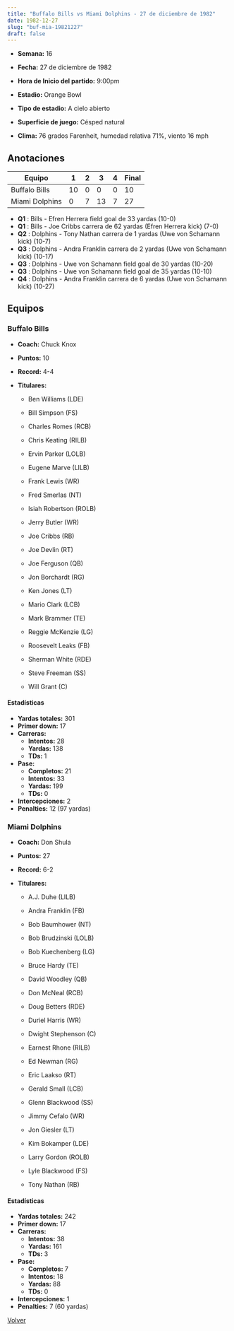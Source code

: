 ```yaml
---
title: "Buffalo Bills vs Miami Dolphins - 27 de diciembre de 1982"
date: 1982-12-27
slug: "buf-mia-19821227"
draft: false
---
```


* **Semana:** 16
* **Fecha:** 27 de diciembre de 1982

* **Hora de Inicio del partido:** 9:00pm
* **Estadio:** Orange Bowl
* **Tipo de estadio:** A cielo abierto
* **Superficie de juego:** Césped natural
* **Clima:** 76 grados Farenheit, humedad relativa 71%, viento 16 mph





## Anotaciones
| Equipo | 1 | 2 | 3 | 4 | Final |
|--------|---|---|---|---|-------|
| Buffalo Bills  | 10 | 0 | 0 | 0  | 10 |
| Miami Dolphins  | 0 | 7 | 13 | 7  | 27 |
* **Q1** : Bills - Efren Herrera field goal de 33 yardas (10-0)
* **Q1** : Bills - Joe Cribbs carrera de 62 yardas (Efren Herrera kick) (7-0)
* **Q2** : Dolphins - Tony Nathan carrera de 1 yardas (Uwe von Schamann kick) (10-7)
* **Q3** : Dolphins - Andra Franklin carrera de 2 yardas (Uwe von Schamann kick) (10-17)
* **Q3** : Dolphins - Uwe von Schamann field goal de 30 yardas (10-20)
* **Q3** : Dolphins - Uwe von Schamann field goal de 35 yardas (10-10)
* **Q4** : Dolphins - Andra Franklin carrera de 6 yardas (Uwe von Schamann kick) (10-27)


## Equipos


### Buffalo Bills
* **Coach:** Chuck Knox
* **Puntos:** 10
* **Record:** 4-4
* **Titulares:** 

  * Ben Williams (LDE) 

  * Bill Simpson (FS) 

  * Charles Romes (RCB) 

  * Chris Keating (RILB) 

  * Ervin Parker (LOLB) 

  * Eugene Marve (LILB) 

  * Frank Lewis (WR) 

  * Fred Smerlas (NT) 

  * Isiah Robertson (ROLB) 

  * Jerry Butler (WR) 

  * Joe Cribbs (RB) 

  * Joe Devlin (RT) 

  * Joe Ferguson (QB) 

  * Jon Borchardt (RG) 

  * Ken Jones (LT) 

  * Mario Clark (LCB) 

  * Mark Brammer (TE) 

  * Reggie McKenzie (LG) 

  * Roosevelt Leaks (FB) 

  * Sherman White (RDE) 

  * Steve Freeman (SS) 

  * Will Grant (C) 

#### Estadísticas
* **Yardas totales:** 301
* **Primer down:** 17
* **Carreras:**
  * **Intentos:** 28
  * **Yardas:** 138
  * **TDs:** 1
* **Pase:**
  * **Completos:** 21
  * **Intentos:** 33
  * **Yardas:** 199
  * **TDs:** 0
* **Intercepciones:** 2
* **Penalties:** 12 (97 yardas)

### Miami Dolphins
* **Coach:** Don Shula
* **Puntos:** 27
* **Record:** 6-2
* **Titulares:** 

  * A.J. Duhe (LILB) 

  * Andra Franklin (FB) 

  * Bob Baumhower (NT) 

  * Bob Brudzinski (LOLB) 

  * Bob Kuechenberg (LG) 

  * Bruce Hardy (TE) 

  * David Woodley (QB) 

  * Don McNeal (RCB) 

  * Doug Betters (RDE) 

  * Duriel Harris (WR) 

  * Dwight Stephenson (C) 

  * Earnest Rhone (RILB) 

  * Ed Newman (RG) 

  * Eric Laakso (RT) 

  * Gerald Small (LCB) 

  * Glenn Blackwood (SS) 

  * Jimmy Cefalo (WR) 

  * Jon Giesler (LT) 

  * Kim Bokamper (LDE) 

  * Larry Gordon (ROLB) 

  * Lyle Blackwood (FS) 

  * Tony Nathan (RB) 

#### Estadísticas
* **Yardas totales:** 242
* **Primer down:** 17
* **Carreras:**
  * **Intentos:** 38
  * **Yardas:** 161
  * **TDs:** 3
* **Pase:**
  * **Completos:** 7
  * **Intentos:** 18
  * **Yardas:** 88
  * **TDs:** 0
* **Intercepciones:** 1
* **Penalties:** 7 (60 yardas)


[Volver](/historia/1982)
